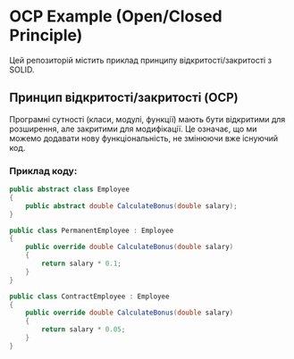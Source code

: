 # OCP Example (Open/Closed Principle)

Цей репозиторій містить приклад принципу відкритості/закритості з SOLID.

## Принцип відкритості/закритості (OCP)

Програмні сутності (класи, модулі, функції) мають бути відкритими для розширення, але закритими для модифікації. Це означає, що ми можемо додавати нову функціональність, не змінюючи вже існуючий код.

### Приклад коду:

```csharp
public abstract class Employee
{
    public abstract double CalculateBonus(double salary);
}

public class PermanentEmployee : Employee
{
    public override double CalculateBonus(double salary)
    {
        return salary * 0.1;
    }
}

public class ContractEmployee : Employee
{
    public override double CalculateBonus(double salary)
    {
        return salary * 0.05;
    }
}
